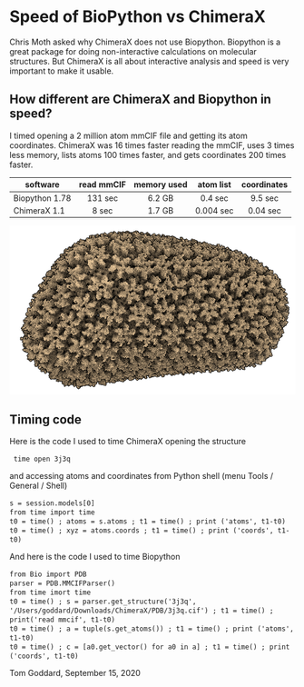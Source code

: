 # Speed of BioPython vs ChimeraX

Chris Moth asked why ChimeraX does not use Biopython.  Biopython is a great package for doing non-interactive calculations on molecular structures.  But ChimeraX is all about interactive analysis and speed is very important to make it usable.

## How different are ChimeraX and Biopython in speed?

I timed opening a 2 million atom mmCIF file and getting its atom coordinates.  ChimeraX was 16 times faster reading the mmCIF, uses 3 times less memory, lists atoms 100 times faster, and gets coordinates 200 times faster.

|    software    | read mmCIF | memory used | atom list | coordinates |
|----------------|:----------:|:-----------:|:---------:|:-----------:|
| Biopython 1.78 |  131 sec   |   6.2 GB    |  0.4 sec  |   9.5 sec   |
| ChimeraX 1.1   |    8 sec   |   1.7 GB    | 0.004 sec |  0.04 sec   |

<img src="3j3q.png">

## Timing code

Here is the code I used to time ChimeraX opening the structure

     time open 3j3q

and accessing atoms and coordinates from Python shell (menu Tools / General / Shell)

    s = session.models[0]
    from time import time
    t0 = time() ; atoms = s.atoms ; t1 = time() ; print ('atoms', t1-t0)
    t0 = time() ; xyz = atoms.coords ; t1 = time() ; print ('coords', t1-t0)

And here is the code I used to time Biopython

    from Bio import PDB
    parser = PDB.MMCIFParser()
    from time imort time
    t0 = time() ; s = parser.get_structure('3j3q', '/Users/goddard/Downloads/ChimeraX/PDB/3j3q.cif') ; t1 = time() ; print('read mmcif', t1-t0)
    t0 = time() ; a = tuple(s.get_atoms()) ; t1 = time() ; print ('atoms', t1-t0)
    t0 = time() ; c = [a0.get_vector() for a0 in a] ; t1 = time() ; print ('coords', t1-t0)

Tom Goddard, September 15, 2020